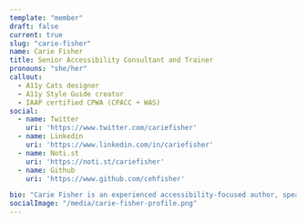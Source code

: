 ```yaml
---
template: "member"
draft: false
current: true
slug: "carie-fisher"
name: Carie Fisher
title: Senior Accessibility Consultant and Trainer
pronouns: "she/her"
callout:
  - A11y Cats designer
  - A11y Style Guide creator
  - IAAP certified CPWA (CPACC + WAS)
social:
  - name: Twitter
    uri: 'https://www.twitter.com/cariefisher'
  - name: Linkedin
    uri: 'https://www.linkedin.com/in/cariefisher'
  - name: Noti.st
    uri: 'https://noti.st/cariefisher'
  - name: Github
    uri: 'https://www.github.com/cehfisher'

bio: "Carie Fisher is an experienced accessibility-focused author, speaker, trainer, and developer with over 15 years of technical expertise. As a freelance accessibility and UX consultant, she assists both individuals and companies in attaining their digital accessibility objectives. Currently pursuing a Ph.D. in Human-Computer Interactions at Iowa State University, Carie specializes in XR technology and recently collaborated with Google’s web.dev team to create the evergreen accessibility course Learn Accessibility."
socialImage: "/media/carie-fisher-profile.png"
---
```

